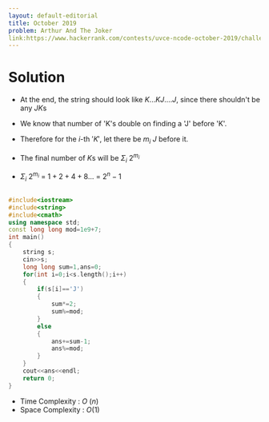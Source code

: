 ```yaml
---
layout: default-editorial
title: October 2019
problem: Arthur And The Joker
link:https://www.hackerrank.com/contests/uvce-ncode-october-2019/challenges/arthur-and-the-joker/problem
---
```

# Solution

* At the end, the string should look like $K...KJ....J$, since there shouldn't be any $JK$s 

* We know that number of 'K's double on finding a 'J' before 'K'.

* Therefore for the $i$-th $'K'$, let there be $m_{i}$ $J$ before it.

* The final number of $K$s will be $\Sigma_{i}$ $2^{m_{i}}$

* $\Sigma_{i}$ $2^{m_{i}}$ = $1+2+4+8...$ = $2^{n}-1$

~~~cpp

#include<iostream>
#include<string>
#include<cmath>
using namespace std;
const long long mod=1e9+7;
int main()
{
    string s;
    cin>>s;
    long long sum=1,ans=0;
    for(int i=0;i<s.length();i++)
    {
        if(s[i]=='J')
        {
            sum*=2;
            sum%=mod;
        }
        else
        {
            ans+=sum-1;
            ans%=mod;
        }
    }
    cout<<ans<<endl;
    return 0;
} 

~~~
* Time Complexity : $O$ $(n)$ 
* Space Complexity : $O(1)$
